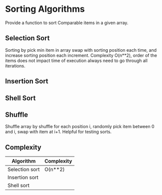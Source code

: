 # Sorting Algorithms

Provide a function to sort Comparable items in a given array. 

## Selection Sort
Sorting by pick min item in array swap with sorting position each time, and increase sorting position each increment.
Complexity O(n**2), order of the items does not impact time of execution always need to go through all iterations.

## Insertion Sort


## Shell Sort

## Shuffle
Shuffle array by shuffle for each position i, randomly pick item between 0 and i, swap with item at i+1.
Helpful for testing sorts.

## Complexity

| Algorithm         | Complexity |
|------------------ | -----------|
| Selection sort    |  O(n**2)   |
| Insertion sort    |            |
| Shell sort        |            | 
